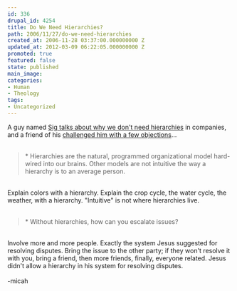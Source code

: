 ```yaml
---
id: 336
drupal_id: 4254
title: Do We Need Hierarchies?
path: 2006/11/27/do-we-need-hierarchies
created_at: 2006-11-28 03:37:00.000000000 Z
updated_at: 2012-03-09 06:22:05.000000000 Z
promoted: true
featured: false
state: published
main_image: 
categories:
- Human
- Theology
tags:
- Uncategorized
---
```

A guy named <a href="http://www.typepad.com/t/trackback/2380813">Sig talks about why we don't need hierarchies</a> in companies, and a friend of his <a href="http://www.undefined.com/cgi-bin/mt/mt-tb.cgi/159">challenged him with a few objections</a>...<br /><br /><blockquote>*  Hierarchies are the natural, programmed organizational model hard-wired into our brains. Other models are not intuitive the way a hierarchy is to an average person.<br /></blockquote><br />Explain colors with a hierarchy. Explain the crop cycle, the water cycle, the weather, with a hierarchy. "Intuitive" is not where hierarchies live.<br /><br /><blockquote>* Without hierarchies, how can you escalate issues?<br /></blockquote><br />Involve more and more people. Exactly the system Jesus suggested for resolving disputes. Bring the issue to the other party; if they won't resolve it with you, bring a friend, then more friends, finally, everyone related. Jesus didn't allow a hierarchy in his system for resolving disputes.<br /><br />-micah
